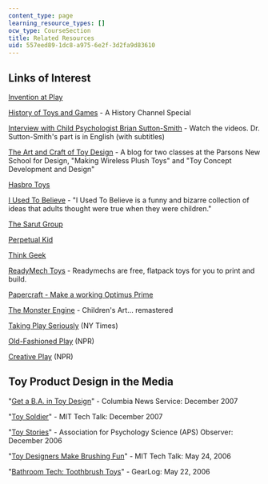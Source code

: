 ```yaml
---
content_type: page
learning_resource_types: []
ocw_type: CourseSection
title: Related Resources
uid: 557eed89-1dc8-a975-6e2f-3d2fa9d83610
---
```


Links of Interest
-----------------

[Invention at Play](http://inventionatplay.org/)

[History of Toys and Games](http://www.history.com/this-day-in-history/production-begins-on-toy-story) - A History Channel Special

[Interview with Child Psychologist Brian Sutton-Smith](http://noorderlicht.vpro.nl/afleveringen/4264752/) - Watch the videos. Dr. Sutton-Smith's part is in English (with subtitles)

[The Art and Craft of Toy Design](http://yg.typepad.com/makingtoys2/) - A blog for two classes at the Parsons New School for Design, "Making Wireless Plush Toys" and "Toy Concept Development and Design"

[Hasbro Toys](http://www.hasbro.com/)

[I Used To Believe](http://www.iusedtobelieve.com/) - "I Used To Believe is a funny and bizarre collection of ideas that adults thought were true when they were children."

[The Sarut Group](http://www.thesarutgroup.com/)

[Perpetual Kid](http://www.perpetualkid.com/)

[Think Geek](http://www.thinkgeek.com/)

[ReadyMech Toys](http://www.readymech.com/) - Readymechs are free, flatpack toys for you to print and build.

[Papercraft - Make a working Optimus Prime](http://www.paperrobots1999.com/model04.html)

[The Monster Engine](https://www.amusingplanet.com/2011/04/monster-engine-childrens-drawings.html) - Children's Art... remastered

[Taking Play Seriously](http://www.nytimes.com/2008/02/17/magazine/17play.html?_r=1&ex=1204088400&en=8d5f50950f5bed3b&ei=5070&emc=eta1&oref=slogin) (NY Times)

[Old-Fashioned Play](http://www.npr.org/templates/story/story.php?storyId=19212514&sc=emaf) (NPR)

[Creative Play](http://www.npr.org/templates/story/story.php?storyId=76838288&ps=bb1) (NPR)

Toy Product Design in the Media
-------------------------------

"[Get a B.A. in Toy Design](http://www.azcentral.com/ent/pop/articles/1206toydesign1206.html)" - Columbia News Service: December 2007

"[Toy Soldier](http://web.mit.edu/newsoffice/2007/toy-tt1212.html)" - MIT Tech Talk: December 2007

"[Toy Stories](http://psychologicalscience.org/observer/getArticle.cfm?id=2104)" - Association for Psychology Science (APS) Observer: December 2006

"[Toy Designers Make Brushing Fun](http://web.mit.edu/newsoffice/2006/toydesign-0524.html)" - MIT Tech Talk: May 24, 2006

"[Bathroom Tech: Toothbrush Toys](http://web.archive.org/web/20100812221514/http://www.gearlog.com/2006/05/bathroom_tech_toothbrush_toys.php)" - GearLog: May 22, 2006